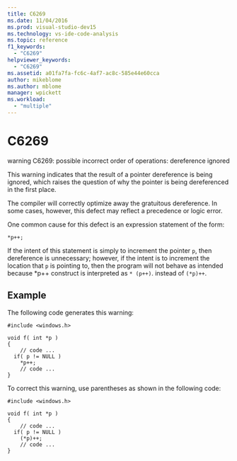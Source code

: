 ```yaml
---
title: C6269
ms.date: 11/04/2016
ms.prod: visual-studio-dev15
ms.technology: vs-ide-code-analysis
ms.topic: reference
f1_keywords:
  - "C6269"
helpviewer_keywords:
  - "C6269"
ms.assetid: a01fa7fa-fc6c-4af7-ac8c-585e44e60cca
author: mikeblome
ms.author: mblome
manager: wpickett
ms.workload:
  - "multiple"
---
```

# C6269
warning C6269: possible incorrect order of operations: dereference ignored

 This warning indicates that the result of a pointer dereference is being ignored, which raises the question of why the pointer is being dereferenced in the first place.

 The compiler will correctly optimize away the gratuitous dereference. In some cases, however, this defect may reflect a precedence or logic error.

 One common cause for this defect is an expression statement of the form:

```
*p++;
```

 If the intent of this statement is simply to increment the pointer `p`, then dereference is unnecessary; however, if the intent is to increment the location that `p` is pointing to, then the program will not behave as intended because  *p++ construct is interpreted as `* (p++)`. instead of `(*p)++`.

## Example
 The following code generates this warning:

```
#include <windows.h>

void f( int *p )
{
    // code ...
  if( p != NULL )
    *p++;
    // code ...
}
```

 To correct this warning, use parentheses as shown in the following code:

```
#include <windows.h>

void f( int *p )
{
    // code ...
  if( p != NULL )
    (*p)++;
    // code ...
}
```